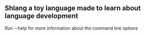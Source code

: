 ## Shlang a toy language made to learn about language development
Run --help for more information about the command line options

